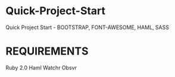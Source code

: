 # Quick-Project-Start
Quick Project Start - BOOTSTRAP, FONT-AWESOME, HAML, SASS


# REQUIREMENTS
  Ruby 2.0
  Haml
  Watchr
  Obsvr
